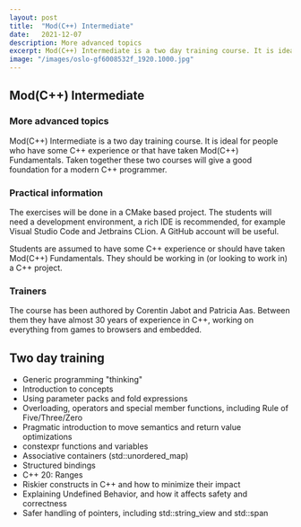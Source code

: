 ```yaml
---
layout: post
title:  "Mod(C++) Intermediate"
date:   2021-12-07
description: More advanced topics
excerpt: Mod(C++) Intermediate is a two day training course. It is ideal for people who have some C++ experience or that have taken Mod(C++) Fundamentals. 
image: "/images/oslo-gf6008532f_1920.1000.jpg"
---
```


## Mod(C++) Intermediate

### More advanced topics

Mod(C++) Intermediate is a two day training course. It is ideal for people who have
some C++ experience or that have taken Mod(C++) Fundamentals. Taken together these
two courses will give a good foundation for a modern C++ programmer.

### Practical information

The exercises will be done in a CMake based project. The students will need a
development environment, a rich IDE is recommended, for example Visual Studio Code and
Jetbrains CLion. A GitHub account will be useful.

Students are assumed to have some C++ experience or should have taken Mod(C++)
Fundamentals. They should be working in (or looking to work in) a C++ project.

### Trainers

The course has been authored by Corentin Jabot and Patricia Aas. Between
them they have almost 30 years of experience in C++, working on everything from games
to browsers and embedded.

## Two day training

- Generic programming "thinking"
- Introduction to concepts
- Using parameter packs and fold expressions
- Overloading, operators and special member functions, including Rule of
  Five/Three/Zero
- Pragmatic introduction to move semantics and return value optimizations
- constexpr functions and variables
- Associative containers (std::unordered_map)
- Structured bindings
- C++ 20: Ranges
- Riskier constructs in C++ and how to minimize their impact
- Explaining Undefined Behavior, and how it affects safety and correctness
- Safer handling of pointers, including std::string_view and std::span
